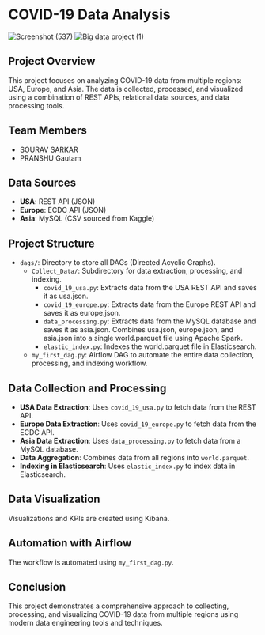 # COVID-19 Data Analysis
![Screenshot (537)](https://github.com/sourav03561/covid-19-data-analysis/assets/46227372/3aca6fb3-ee70-48b2-bf6b-7f5921971842)
![Big data project (1)](https://github.com/sourav03561/covid-19-data-analysis/assets/46227372/6b01a208-6caa-4237-923b-5469f54dfaa7)
## Project Overview
This project focuses on analyzing COVID-19 data from multiple regions: USA, Europe, and Asia. The data is collected, processed, and visualized using a combination of REST APIs, relational data sources, and data processing tools.

## Team Members
- SOURAV SARKAR
- PRANSHU Gautam

## Data Sources
- **USA**: REST API (JSON)
- **Europe**: ECDC API (JSON)
- **Asia**: MySQL (CSV sourced from Kaggle)

## Project Structure
- `dags/`: Directory to store all DAGs (Directed Acyclic Graphs).
  - `Collect_Data/`: Subdirectory for data extraction, processing, and indexing.
    - `covid_19_usa.py`: Extracts data from the USA REST API and saves it as usa.json.
    - `covid_19_europe.py`: Extracts data from the Europe REST API and saves it as europe.json.
    - `data_processing.py`: Extracts data from the MySQL database and saves it as asia.json. Combines usa.json, europe.json, and asia.json into a single world.parquet file using Apache Spark.
    - `elastic_index.py`: Indexes the world.parquet file in Elasticsearch.
  - `my_first_dag.py`: Airflow DAG to automate the entire data collection, processing, and indexing workflow.

## Data Collection and Processing
- **USA Data Extraction**: Uses `covid_19_usa.py` to fetch data from the REST API.
- **Europe Data Extraction**: Uses `covid_19_europe.py` to fetch data from the ECDC API.
- **Asia Data Extraction**: Uses `data_processing.py` to fetch data from a MySQL database.
- **Data Aggregation**: Combines data from all regions into `world.parquet`.
- **Indexing in Elasticsearch**: Uses `elastic_index.py` to index data in Elasticsearch.

## Data Visualization
Visualizations and KPIs are created using Kibana.

## Automation with Airflow
The workflow is automated using `my_first_dag.py`.

## Conclusion
This project demonstrates a comprehensive approach to collecting, processing, and visualizing COVID-19 data from multiple regions using modern data engineering tools and techniques.
